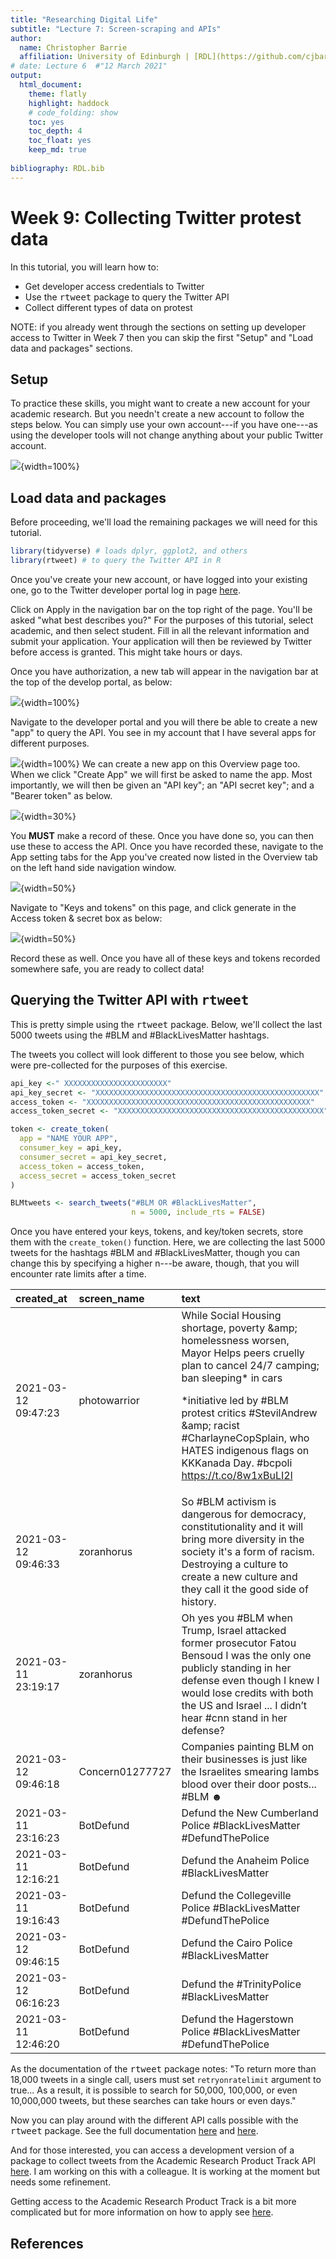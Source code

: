 ```yaml
---
title: "Researching Digital Life"
subtitle: "Lecture 7: Screen-scraping and APIs"
author:
  name: Christopher Barrie
  affiliation: University of Edinburgh | [RDL](https://github.com/cjbarrie/RDL-Ed)
# date: Lecture 6  #"12 March 2021"
output: 
  html_document:
    theme: flatly
    highlight: haddock
    # code_folding: show
    toc: yes
    toc_depth: 4
    toc_float: yes
    keep_md: true
    
bibliography: RDL.bib    
---
```



# Week 9: Collecting Twitter protest data

In this tutorial, you will learn how to:

* Get developer access credentials to Twitter
* Use the <tt>rtweet</tt> package to query the Twitter API
* Collect different types of data on protest

NOTE: if you already went through the sections on setting up developer access to Twitter in Week 7 then you can skip the first "Setup" and "Load data and packages" sections.

## Setup 

To practice these skills, you might want to create a new account for your academic research. But you needn't create a new account to follow the steps below. You can simply use your own account---if you have one---as using the developer tools will not change anything about your public Twitter account. 

![](images/twitterdev.png){width=100%}

##  Load data and packages 

Before proceeding, we'll load the remaining packages we will need for this tutorial.


```r
library(tidyverse) # loads dplyr, ggplot2, and others
library(rtweet) # to query the Twitter API in R
```

Once you've create your new account, or have logged into your existing one, go to the Twitter developer portal log in page [here](https://developer.twitter.com/en).

Click on Apply in the navigation bar on the top right of the page. You'll be asked "what best describes you?" For the purposes of this tutorial, select academic, and then select student. Fill in all the relevant information and submit your application. Your application will then be reviewed by Twitter before access is granted. This might take hours or days.

Once you have authorization, a new tab will appear in the navigation bar at the top of the develop portal, as below:

![](images/twitterdev2.png){width=100%}

Navigate to the developer portal and you will there be able to create a new "app" to query the API. You see in my account that I have several apps for different purposes.

![](images/twitterdev3.png){width=100%}
We can create a new app on this Overview page too. When we click "Create App" we will first be asked to name the app. Most importantly, we will then be given an "API key"; an "API secret key"; and a "Bearer token" as below.

![](images/twitterdev4.png){width=30%}

You **MUST** make a record of these. Once you have done so, you can then use these to access the API. Once you have recorded these, navigate to the App setting tabs for the App you've created now listed in the Overview tab on the left hand side navigation window.

![](images/twitterdev5.png){width=50%}

Navigate to "Keys and tokens" on this page, and click generate in the Access token & secret box as below:

![](images/twitterdev6.png){width=50%}

Record these as well. Once you have all of these keys and tokens recorded somewhere safe, you are ready to collect data!


## Querying the Twitter API with <tt>rtweet</tt>

This is pretty simple using the <tt>rtweet</tt> package. Below, we'll collect the last 5000 tweets using the #BLM and #BlackLivesMatter hashtags. 

The tweets you collect will look different to those you see below, which were pre-collected for the purposes of this exercise.


```r
api_key <-" XXXXXXXXXXXXXXXXXXXXXXX"
api_key_secret <- "XXXXXXXXXXXXXXXXXXXXXXXXXXXXXXXXXXXXXXXXXXXXXXXXXX"
access_token <- "XXXXXXXXXXXXXXXXXXXXXXXXXXXXXXXXXXXXXXXXXXXXXXXXXX"
access_token_secret <- "XXXXXXXXXXXXXXXXXXXXXXXXXXXXXXXXXXXXXXXXXXXXXX"

token <- create_token(
  app = "NAME YOUR APP",
  consumer_key = api_key,
  consumer_secret = api_key_secret,
  access_token = access_token,
  access_secret = access_token_secret
)

BLMtweets <- search_tweets("#BLM OR #BlackLivesMatter", 
                           n = 5000, include_rts = FALSE)
```

Once you have entered your keys, tokens, and key/token secrets, store them with the `create_token()` function. Here, we are collecting the last 5000 tweets for the hashtags #BLM and #BlackLivesMatter, though you can change this by specifying a higher n---be aware, though, that you will encounter rate limits after a time. 

<table class="table table-striped table-hover table-condensed table-responsive" style="margin-left: auto; margin-right: auto;">
 <thead>
  <tr>
   <th style="text-align:left;"> created_at </th>
   <th style="text-align:left;"> screen_name </th>
   <th style="text-align:left;"> text </th>
  </tr>
 </thead>
<tbody>
  <tr>
   <td style="text-align:left;"> 2021-03-12 09:47:23 </td>
   <td style="text-align:left;"> photowarrior </td>
   <td style="text-align:left;"> While Social Housing shortage, poverty &amp;amp; homelessness worsen, Mayor Helps peers cruelly plan to cancel 24/7 camping; ban sleeping* in cars

*initiative led by #BLM protest critics #StevilAndrew &amp;amp; racist #CharlayneCopSplain, who HATES indigenous flags on KKKanada Day. #bcpoli https://t.co/8w1xBuLI2l </td>
  </tr>
  <tr>
   <td style="text-align:left;"> 2021-03-12 09:46:33 </td>
   <td style="text-align:left;"> zoranhorus </td>
   <td style="text-align:left;"> So #BLM activism is dangerous for democracy, constitutionality and it will bring more diversity in the society it's a form of racism. Destroying a culture to create a new culture and they call it the good side of history. </td>
  </tr>
  <tr>
   <td style="text-align:left;"> 2021-03-11 23:19:17 </td>
   <td style="text-align:left;"> zoranhorus </td>
   <td style="text-align:left;"> Oh yes you #BLM when Trump, Israel attacked former prosecutor Fatou Bensoud I was the only one publicly standing in her defense even though I knew I would lose credits with both the US and Israel ... I didn’t hear #cnn stand in her defense? </td>
  </tr>
  <tr>
   <td style="text-align:left;"> 2021-03-12 09:46:18 </td>
   <td style="text-align:left;"> Concern01277727 </td>
   <td style="text-align:left;"> Companies painting BLM on their businesses is just like the Israelites smearing lambs blood over their door posts... #BLM 
☻ </td>
  </tr>
  <tr>
   <td style="text-align:left;"> 2021-03-11 23:16:23 </td>
   <td style="text-align:left;"> BotDefund </td>
   <td style="text-align:left;"> Defund the New Cumberland Police #BlackLivesMatter #DefundThePolice </td>
  </tr>
  <tr>
   <td style="text-align:left;"> 2021-03-11 12:16:21 </td>
   <td style="text-align:left;"> BotDefund </td>
   <td style="text-align:left;"> Defund the Anaheim Police #BlackLivesMatter </td>
  </tr>
  <tr>
   <td style="text-align:left;"> 2021-03-11 19:16:43 </td>
   <td style="text-align:left;"> BotDefund </td>
   <td style="text-align:left;"> Defund the Collegeville Police #BlackLivesMatter #DefundThePolice </td>
  </tr>
  <tr>
   <td style="text-align:left;"> 2021-03-12 09:46:15 </td>
   <td style="text-align:left;"> BotDefund </td>
   <td style="text-align:left;"> Defund the Cairo Police #BlackLivesMatter </td>
  </tr>
  <tr>
   <td style="text-align:left;"> 2021-03-12 06:16:23 </td>
   <td style="text-align:left;"> BotDefund </td>
   <td style="text-align:left;"> Defund the #TrinityPolice #BlackLivesMatter </td>
  </tr>
  <tr>
   <td style="text-align:left;"> 2021-03-11 12:46:20 </td>
   <td style="text-align:left;"> BotDefund </td>
   <td style="text-align:left;"> Defund the Hagerstown Police #BlackLivesMatter #DefundThePolice </td>
  </tr>
</tbody>
</table>


As the documentation of the <tt>rtweet</tt> package notes: "To return more than 18,000 tweets in a single call, users must set `retryonratelimit` argument to true... As a result, it is possible to search for 50,000, 100,000, or even 10,000,000 tweets, but these searches can take hours or even days."

Now you can play around with the different API calls possible with the <tt>rtweet</tt> package. See the full documentation [here](https://cran.r-project.org/web/packages/rtweet/rtweet.pdf) and [here](https://github.com/ropensci/rtweet).

And for those interested, you can access a development version of a package to collect tweets from the Academic Research Product Track API [here](https://github.com/cjbarrie/academictwitteR). I am working on this with a colleague. It is working at the moment but needs some refinement.

Getting access to the Academic Research Product Track is a bit more complicated but for more information on how to apply see [here](https://developer.twitter.com/en/solutions/academic-research/products-for-researchers). 

## References
